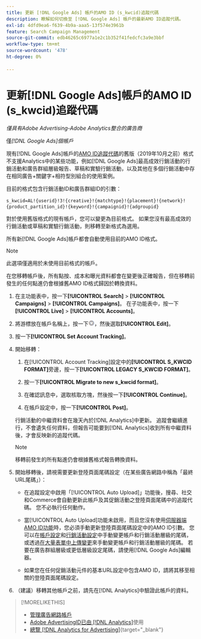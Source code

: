```yaml
---
title: 更新 [!DNL Google Ads] 帳戶的AMO ID (s_kwcid)追蹤代碼
description: 瞭解如何切換至 [!DNL Google Ads] 帳戶的最新AMO ID追蹤代碼。
exl-id: 4dfd9ea6-f639-4b9a-aaa5-13f574e3961b
feature: Search Campaign Management
source-git-commit: edb46265c6977a1e2c1b352f41fedcfc3a9e3bbf
workflow-type: tm+mt
source-wordcount: '478'
ht-degree: 0%

---
```


# 更新[!DNL Google Ads]帳戶的AMO ID (s_kwcid)追蹤代碼

*僅具有Adobe Advertising-Adobe Analytics整合的廣告商*

僅&#x200B;*[!DNL Google Ads]個帳戶*

現有[!DNL Google Ads]帳戶的[AMO ID追蹤代碼](/help/integrations/analytics/ids.md#amo-id-formats)的舊版（2019年10月之前）格式不支援Analytics中的某些功能，例如[!DNL Google Ads]最高成效行銷活動的行銷活動和廣告群組層級報告、草稿和實驗行銷活動，以及其他在多個行銷活動中存在相同廣告+關鍵字+相符型別組合的使用案例。

目前的格式包含行銷活動ID和廣告群組ID的引數：

```
s_kwcid=AL!{userid}!3!{creative}!{matchtype}!{placement}!{network}!{product_partition_id}!{keyword}!{campaignid}!{adgroupid}
```

對於使用舊版格式的現有帳戶，您可以變更為目前格式。 如果您沒有最高成效的行銷活動或草稿和實驗行銷活動，則移轉至新格式為選用。

所有新[!DNL Google Ads]帳戶都會自動使用目前的AMO ID格式。

>[!NOTE]
>
>此選項僅適用於未使用目前格式的帳戶。
>
>在您移轉帳戶後，所有點按、成本和曝光資料都會在變更後正確報告，但在移轉前發生的任何點進仍會根據舊AMO ID格式歸因於轉換資料。

1. 在主功能表中，按一下&#x200B;**[!UICONTROL Search]** \> **[!UICONTROL Campaigns]** \> **[!UICONTROL Campaigns]**。 在子功能表中，按一下&#x200B;**[!UICONTROL Live]** \> **[!UICONTROL Accounts]**。

1. 將游標放在帳戶名稱上，按一下![箭頭下拉式圖示](/help/search-social-commerce/assets/arrow-dropdown-menu.png)，然後選取&#x200B;**[!UICONTROL Edit]**。

1. 按一下&#x200B;**[!UICONTROL Set Account Tracking]**。

1. 開始移轉：

   1. 在[!UICONTROL Account Tracking]設定中的&#x200B;**[!UICONTROL S_KWCID FORMAT]**&#x200B;旁邊，按一下&#x200B;**[!UICONTROL LEGACY S_KWCID FORMAT]**。

   1. 按一下&#x200B;**[!UICONTROL Migrate to new s_kwcid format]**。

   1. 在確認訊息中，選取核取方塊，然後按一下&#x200B;**[!UICONTROL Continue]**。

   1. 在帳戶設定中，按一下&#x200B;**[!UICONTROL Post]**。

   行銷活動的中繼資料會在幾天內於[!DNL Analytics]中更新。 追蹤會繼續進行，不會遺失任何資料，但報告可能要到[!DNL Analytics]收到所有中繼資料後，才會反映新的追蹤代碼。

   >[!NOTE]
   >
   >移轉前發生的所有點進仍會根據舊格式報告轉換資料。

1. 開始移轉後，請視需要更新登陸頁面尾碼設定（在某些廣告網路中稱為「最終URL尾碼」）：

   * 在追蹤設定中啟用「[!UICONTROL Auto Upload]」功能後，搜尋、社交和Commerce會自動更新此帳戶及其促銷活動之登陸頁面尾碼中的追蹤代碼。 您不必執行任何動作。

   * 當[!UICONTROL Auto Upload]功能未啟用，而且您沒有使用[伺服器端AMO ID功能](/help/integrations/analytics/ids.md#amo-id-formats)時，您必須手動更新登陸頁面尾碼設定中的AMO ID引數。 您可以在[帳戶設定](/help/search-social-commerce/campaign-management/accounts/ad-network-account-manage.md)和[行銷活動設定](/help/search-social-commerce/campaign-management/campaigns/campaign-settings-google.md)中手動變更帳戶和行銷活動層級的尾碼，或透過[在大量表單中上傳變更](/help/search-social-commerce/campaign-management/bulksheets/bulksheet-upload.md)來手動變更帳戶和行銷活動層級的尾碼。 若要在廣告群組層級或更低層級設定尾碼，請使用[!DNL Google Ads]編輯器。

   * 如果您在任何促銷活動元件的基本URL設定中包含AMO ID，請將其移至相關的登陸頁面尾碼設定。

1. （建議）移轉其他帳戶之前，請先在[!DNL Analytics]中驗證此帳戶的資料。

>[!MORELIKETHIS]
>
>* [管理廣告網路帳戶](ad-network-account-manage.md)
>* [Adobe AdvertisingID已由 [!DNL Analytics]](/help/integrations/analytics/ids.md)使用
>* [總覽 [!DNL Analytics for Advertising]](https://experienceleague.adobe.com/docs/advertising/integrations/home.html?lang=zh-Hant){target="_blank"}
